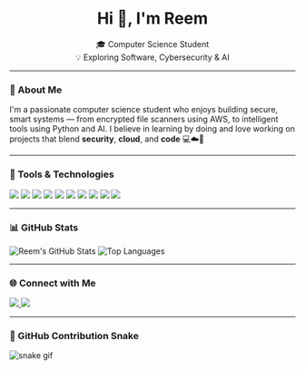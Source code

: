 <h1 align="center">Hi 👋, I'm Reem</h1>

<p align="center">
🎓 Computer Science Student <br>
💡 Exploring Software, Cybersecurity & AI <br>
</p>

---

### 💬 About Me

I'm a passionate computer science student who enjoys building secure, smart systems — from encrypted file scanners using AWS, to intelligent tools using Python and AI. I believe in learning by doing and love working on projects that blend **security**, **cloud**, and **code** 💻☁️🔐

---

### 🔧 Tools & Technologies

<p>
  <img src="https://img.shields.io/badge/PYTHON-3776AB?style=for-the-badge&logo=python&logoColor=white"/>
  <img src="https://img.shields.io/badge/JAVASCRIPT-F7DF1E?style=for-the-badge&logo=javascript&logoColor=black"/>
  <img src="https://img.shields.io/badge/NODE.JS-339933?style=for-the-badge&logo=node.js&logoColor=white"/>
  <img src="https://img.shields.io/badge/AWS-232F3E?style=for-the-badge&logo=amazon-aws&logoColor=white"/>
  <img src="https://img.shields.io/badge/MONGODB-47A248?style=for-the-badge&logo=mongodb&logoColor=white"/>
  <img src="https://img.shields.io/badge/MYSQL-00758F?style=for-the-badge&logo=mysql&logoColor=white"/>
  <img src="https://img.shields.io/badge/GIT-F05032?style=for-the-badge&logo=git&logoColor=white"/>
  <img src="https://img.shields.io/badge/EXPRESS-black?style=for-the-badge&logo=express&logoColor=white"/>
  <img src="https://img.shields.io/badge/CSS3-1572B6?style=for-the-badge&logo=css3&logoColor=white"/>
  <img src="https://img.shields.io/badge/HTML5-E34F26?style=for-the-badge&logo=html5&logoColor=white"/>
</p>

---

### 📊 GitHub Stats

![Reem's GitHub Stats](https://github-readme-stats.vercel.app/api?username=reem668&show_icons=true&theme=radical)
![Top Languages](https://github-readme-stats.vercel.app/api/top-langs/?username=reem668&layout=compact&theme=radical)

---

### 🌐 Connect with Me

<p>
  <a href="https://www.linkedin.com/in/reem-elsayyed-35115a2b8" target="_blank">
    <img src="https://img.shields.io/badge/LINKEDIN-0077B5?style=for-the-badge&logo=linkedin&logoColor=white"/>
  </a>
  <a href="mailto:reemelsayyed@gmail.com">
    <img src="https://img.shields.io/badge/GMAIL-D14836?style=for-the-badge&logo=gmail&logoColor=white"/>
  </a>
</p>

---

### 🐍 GitHub Contribution Snake

![snake gif](https://github.com/reem668/reem668/blob/output/github-contribution-grid-snake.svg)
